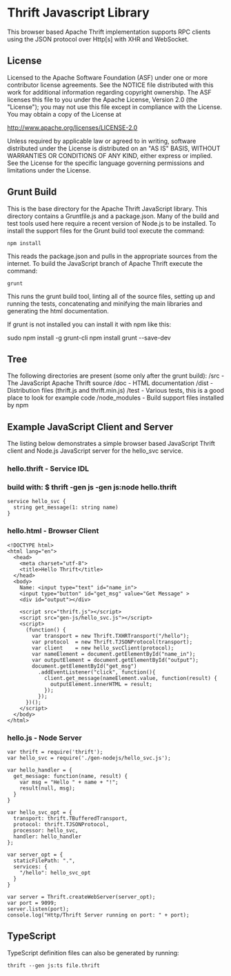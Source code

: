 Thrift Javascript Library
=========================
This browser based Apache Thrift implementation supports
RPC clients using the JSON protocol over Http[s] with XHR
and WebSocket.

License
-------
Licensed to the Apache Software Foundation (ASF) under one
or more contributor license agreements. See the NOTICE file
distributed with this work for additional information
regarding copyright ownership. The ASF licenses this file
to you under the Apache License, Version 2.0 (the
"License"); you may not use this file except in compliance
with the License. You may obtain a copy of the License at

  http://www.apache.org/licenses/LICENSE-2.0

Unless required by applicable law or agreed to in writing,
software distributed under the License is distributed on an
"AS IS" BASIS, WITHOUT WARRANTIES OR CONDITIONS OF ANY
KIND, either express or implied. See the License for the
specific language governing permissions and limitations
under the License.

Grunt Build
------------
This is the base directory for the Apache Thrift JavaScript
library. This directory contains a Gruntfile.js and a
package.json. Many of the build and test tools used here
require a recent version of Node.js to be installed. To 
install the support files for the Grunt build tool execute
the command:

    npm install
    
This reads the package.json and pulls in the appropriate
sources from the internet. To build the JavaScript branch
of Apache Thrift execute the command:

    grunt
    
This runs the grunt build tool, linting all of the source
files, setting up and running the tests, concatenating and
minifying the main libraries and generating the html 
documentation.

If grunt is not installed you can install it with npm
like this:

   sudo npm install -g grunt-cli
   npm install grunt --save-dev


Tree
----
The following directories are present (some only after the
grunt build):
  /src  - The JavaScript Apache Thrift source
  /doc  - HTML documentation
  /dist - Distribution files (thrift.js and thrift.min.js)
  /test - Various tests, this is a good place to look for
          example code
  /node_modules - Build support files installed by npm


Example JavaScript Client and Server
------------------------------------
The listing below demonstrates a simple browser based JavaScript
Thrift client and Node.js JavaScript server for the hello_svc 
service. 

### hello.thrift - Service IDL 
### build with: $ thrift -gen js -gen js:node hello.thrift
    service hello_svc {
      string get_message(1: string name)
    }

### hello.html - Browser Client
    <!DOCTYPE html>
    <html lang="en">
      <head>
        <meta charset="utf-8">
        <title>Hello Thrift</title>
      </head>
      <body>
        Name: <input type="text" id="name_in">
        <input type="button" id="get_msg" value="Get Message" >
        <div id="output"></div>
  
        <script src="thrift.js"></script>
        <script src="gen-js/hello_svc.js"></script>
        <script>
          (function() {
            var transport = new Thrift.TXHRTransport("/hello");
            var protocol  = new Thrift.TJSONProtocol(transport);
            var client    = new hello_svcClient(protocol);
            var nameElement = document.getElementById("name_in");
            var outputElement = document.getElementById("output");
            document.getElementById("get_msg")
              .addEventListener("click", function(){
                client.get_message(nameElement.value, function(result) {
                  outputElement.innerHTML = result;
                });
              });
          })();
        </script>
      </body>
    </html>

### hello.js - Node Server
    var thrift = require('thrift');
    var hello_svc = require('./gen-nodejs/hello_svc.js');
    
    var hello_handler = {
      get_message: function(name, result) {
        var msg = "Hello " + name + "!";
        result(null, msg);
      }
    }
    
    var hello_svc_opt = {
      transport: thrift.TBufferedTransport,
      protocol: thrift.TJSONProtocol,
      processor: hello_svc,
      handler: hello_handler
    };
    
    var server_opt = {
      staticFilePath: ".",
      services: {
        "/hello": hello_svc_opt
      }
    }
    
    var server = Thrift.createWebServer(server_opt);
    var port = 9099;
    server.listen(port);
    console.log("Http/Thrift Server running on port: " + port);


TypeScript
------------------------------------
TypeScript definition files can also be generated by running:

    thrift --gen js:ts file.thrift

